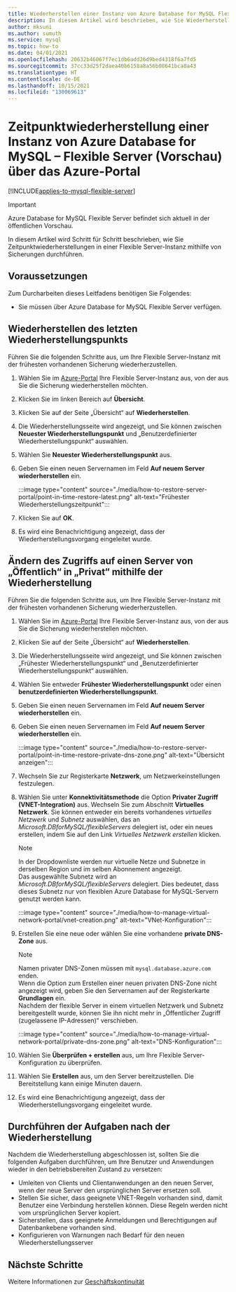 ```yaml
---
title: Wiederherstellen einer Instanz von Azure Database for MySQL Flexible Server über das Azure-Portal
description: In diesem Artikel wird beschrieben, wie Sie Wiederherstellungsvorgänge für Azure Database for MySQL Flexible Server über das Azure-Portal durchführen.
author: mksuni
ms.author: sumuth
ms.service: mysql
ms.topic: how-to
ms.date: 04/01/2021
ms.openlocfilehash: 20632b46067f7ec1db6add26d9bed4318f6a7fd5
ms.sourcegitcommit: 37cc33d25f2daea40b6158a8a56b08641bca0a43
ms.translationtype: HT
ms.contentlocale: de-DE
ms.lasthandoff: 10/15/2021
ms.locfileid: "130069613"
---
```

# <a name="point-in-time-restore-of-a-azure-database-for-mysql---flexible-server-preview-using-azure-portal"></a>Zeitpunktwiederherstellung einer Instanz von Azure Database for MySQL – Flexible Server (Vorschau) über das Azure-Portal

[!INCLUDE[applies-to-mysql-flexible-server](../includes/applies-to-mysql-flexible-server.md)]

> [!IMPORTANT]
> Azure Database for MySQL Flexible Server befindet sich aktuell in der öffentlichen Vorschau.

In diesem Artikel wird Schritt für Schritt beschrieben, wie Sie Zeitpunktwiederherstellungen in einer Flexible Server-Instanz mithilfe von Sicherungen durchführen.

## <a name="prerequisites"></a>Voraussetzungen

Zum Durcharbeiten dieses Leitfadens benötigen Sie Folgendes:

- Sie müssen über Azure Database for MySQL Flexible Server verfügen.

## <a name="restore-to-the-latest-restore-point"></a>Wiederherstellen des letzten Wiederherstellungspunkts

Führen Sie die folgenden Schritte aus, um Ihre Flexible Server-Instanz mit der frühesten vorhandenen Sicherung wiederherzustellen.

1. Wählen Sie im [Azure-Portal](https://portal.azure.com/) Ihre Flexible Server-Instanz aus, von der aus Sie die Sicherung wiederherstellen möchten.

2. Klicken Sie im linken Bereich auf **Übersicht**.

3. Klicken Sie auf der Seite „Übersicht“ auf **Wiederherstellen**.

4. Die Wiederherstellungsseite wird angezeigt, und Sie können zwischen **Neuester Wiederherstellungspunkt** und „Benutzerdefinierter Wiederherstellungspunkt“ auswählen.

5. Wählen Sie **Neuester Wiederherstellungspunkt** aus.

6. Geben Sie einen neuen Servernamen im Feld **Auf neuem Server wiederherstellen** ein.

    :::image type="content" source="./media/how-to-restore-server-portal/point-in-time-restore-latest.png" alt-text="Frühester Wiederherstellungszeitpunkt":::

7. Klicken Sie auf **OK**.

8. Es wird eine Benachrichtigung angezeigt, dass der Wiederherstellungsvorgang eingeleitet wurde.

## <a name="using-restore-to-move-a-server-from-public-access-to-private-access"></a>Ändern des Zugriffs auf einen Server von „Öffentlich“ in „Privat“ mithilfe der Wiederherstellung

Führen Sie die folgenden Schritte aus, um Ihre Flexible Server-Instanz mit der frühesten vorhandenen Sicherung wiederherzustellen.

1. Wählen Sie im [Azure-Portal](https://portal.azure.com/) Ihre Flexible Server-Instanz aus, von der aus Sie die Sicherung wiederherstellen möchten.

2. Klicken Sie auf der Seite „Übersicht“ auf **Wiederherstellen**.

3. Die Wiederherstellungsseite wird angezeigt, und Sie können zwischen „Frühester Wiederherstellungspunkt“ und „Benutzerdefinierter Wiederherstellungspunkt“ auswählen.

4. Wählen Sie entweder **Frühester Wiederherstellungspunkt** oder einen **benutzerdefinierten Wiederherstellungspunkt**.

5. Geben Sie einen neuen Servernamen im Feld **Auf neuem Server wiederherstellen** ein.

6. Geben Sie einen neuen Servernamen im Feld **Auf neuem Server wiederherstellen** ein.

    :::image type="content" source="./media/how-to-restore-server-portal/point-in-time-restore-private-dns-zone.png" alt-text="Übersicht anzeigen":::

7. Wechseln Sie zur Registerkarte **Netzwerk**, um Netzwerkeinstellungen festzulegen.

8. Wählen Sie unter **Konnektivitätsmethode** die Option **Privater Zugriff (VNET-Integration)** aus. Wechseln Sie zum Abschnitt **Virtuelles Netzwerk**. Sie können entweder ein bereits vorhandenes *virtuelles Netzwerk* und *Subnetz* auswählen, das an *Microsoft.DBforMySQL/flexibleServers* delegiert ist, oder ein neues erstellen, indem Sie auf den Link *Virtuelles Netzwerk erstellen* klicken.
    > [!Note]
    > In der Dropdownliste werden nur virtuelle Netze und Subnetze in derselben Region und im selben Abonnement angezeigt. </br>
    > Das ausgewählte Subnetz wird an *Microsoft.DBforMySQL/flexibleServers* delegiert. Dies bedeutet, dass dieses Subnetz nur von flexiblen Azure Database for MySQL-Servern genutzt werden kann.</br>

    :::image type="content" source="./media/how-to-manage-virtual-network-portal/vnet-creation.png" alt-text="VNet-Konfiguration":::

9. Erstellen Sie eine neue oder wählen Sie eine vorhandene **private DNS-Zone** aus.
    > [!NOTE]
    > Namen privater DNS-Zonen müssen mit `mysql.database.azure.com` enden. </br>
    > Wenn die Option zum Erstellen einer neuen privaten DNS-Zone nicht angezeigt wird, geben Sie den Servernamen auf der Registerkarte **Grundlagen** ein.</br>
    > Nachdem der flexible Server in einem virtuellen Netzwerk und Subnetz bereitgestellt wurde, können Sie ihn nicht mehr in „Öffentlicher Zugriff (zugelassene IP-Adressen)“ verschieben.</br>

    :::image type="content" source="./media/how-to-manage-virtual-network-portal/private-dns-zone.png" alt-text="DNS-Konfiguration":::
10. Wählen Sie **Überprüfen + erstellen** aus, um Ihre Flexible Server-Konfiguration zu überprüfen.
11. Wählen Sie **Erstellen** aus, um den Server bereitzustellen. Die Bereitstellung kann einige Minuten dauern.

12. Es wird eine Benachrichtigung angezeigt, dass der Wiederherstellungsvorgang eingeleitet wurde.

## <a name="perform-post-restore-tasks"></a>Durchführen der Aufgaben nach der Wiederherstellung

Nachdem die Wiederherstellung abgeschlossen ist, sollten Sie die folgenden Aufgaben durchführen, um Ihre Benutzer und Anwendungen wieder in den betriebsbereiten Zustand zu versetzen:

- Umleiten von Clients und Clientanwendungen an den neuen Server, wenn der neue Server den ursprünglichen Server ersetzen soll.
- Stellen Sie sicher, dass geeignete VNET-Regeln vorhanden sind, damit Benutzer eine Verbindung herstellen können. Diese Regeln werden nicht vom ursprünglichen Server kopiert.
- Sicherstellen, dass geeignete Anmeldungen und Berechtigungen auf Datenbankebene vorhanden sind.
- Konfigurieren von Warnungen nach Bedarf für den neuen Wiederherstellungsserver

## <a name="next-steps"></a>Nächste Schritte

Weitere Informationen zur [Geschäftskontinuität](concepts-business-continuity.md)
